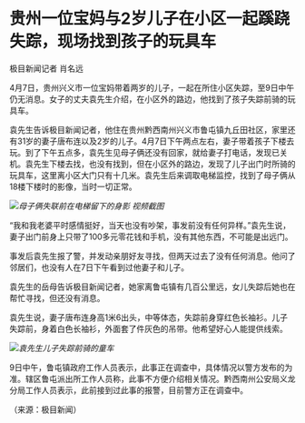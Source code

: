 # 贵州一位宝妈与2岁儿子在小区一起蹊跷失踪，现场找到孩子的玩具车

极目新闻记者 肖名远

4月7日，贵州兴义市一位宝妈带着两岁的儿子，一起在所住小区失踪，至9日中午仍无消息。女子的丈夫袁先生介绍，在小区外的路边，他找到了孩子失踪前骑的玩具车。

袁先生告诉极目新闻记者，他住在贵州黔西南州兴义市鲁屯镇九丘田社区，家里还有31岁的妻子唐布连以及2岁的儿子。4月7日下午两点左右，妻子带着孩子下楼去玩。到了下午五点多，袁先生见母子俩还没有回家，就给妻子打电话，发现已关机。袁先生下楼去找，也没有找到，但在小区外的路边，发现了儿子出门时所骑的玩具车，这里离小区大门只有十几米。袁先生后来调取电梯监控，找到了母子俩从18楼下楼时的影像，当时一切正常。

![](https://inews.gtimg.com/om_bt/OotbFw7OI9XvFEunbZuFgXWGYv6xaKWgzC44yRliobOFgAA/1000)_母子俩失联前在电梯留下的身影
视频截图_

“我和我老婆平时感情挺好，当天也没有吵架，事发前没有任何异样。”袁先生说，妻子出门前身上只带了100多元零花钱和手机，没有其他东西，不可能是出远门。

事发后袁先生报了警，并发动亲朋好友寻找，但两天过去了没有任何消息。他问了邻居们，也没有人在7日下午看到过他妻子和儿子。

袁先生的岳母告诉极目新闻记者，她家离鲁屯镇有几百公里远，女儿失踪后她也在帮忙寻找，但还没有消息。

袁先生说，妻子唐布连身高1米6出头，中等体态，失踪前身穿红色长袖衫。儿子失踪前，身着白色长袖衫，外面套了件灰色的吊带。他希望好心人能提供线索。

![](https://inews.gtimg.com/om_bt/OYhFVCcGU5-YLTq5DbmIiZd08TfZU_p-dOTgeFcBhqi-0AA/1000)_袁先生儿子失踪前骑的童车_

9日中午，鲁屯镇政府工作人员表示，此事正在调查中，具体情况以警方发布的为准。辖区鲁屯派出所工作人员称，此事不方便介绍相关情况。黔西南州公安局义龙分局工作人员表示，此前接到过此事的报警，目前警方正在调查中。

（来源：极目新闻）

